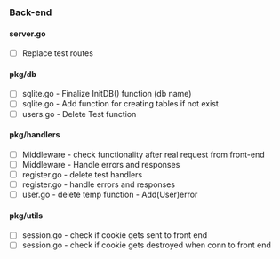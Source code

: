 ### Back-end

#### server.go

- [ ] Replace test routes

#### pkg/db

- [ ] sqlite.go - Finalize InitDB() function (db name)
- [ ] sqlite.go - Add function for creating tables if not exist
- [ ] users.go - Delete Test function

#### pkg/handlers

- [ ] Middleware - check functionality after real request from front-end
- [ ] Middleware - Handle errors and responses
- [ ] register.go - delete test handlers
- [ ] register.go - handle errors and responses
- [ ] user.go - delete temp function - Add(User)error

#### pkg/utils

- [ ] session.go - check if cookie gets sent to front end
- [ ] session.go - check if cookie gets destroyed when conn to front end
